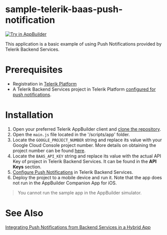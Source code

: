 sample-telerik-baas-push-notification
=====================================
<a href="https://platform.telerik.com/#appbuilder/clone/https%3A%2F%2Fgithub.com%2FIcenium%2Fsample-telerik-baas-push-notification" target="_blank"><img src="http://docs.telerik.com/platform/appbuilder/sample-apps/images/try-in-appbuilder.png" alt="Try in AppBuilder" title="Try in AppBuilder" /></a>

This application is a basic example of using Push Notifications provided by Telerik Backend Services.

# Prerequisites
- Registration in [Telerik Platform](https://platform.telerik.com)
- A Telerik Backend Services project in Telerik Platform [configured for push notifications](http://docs.telerik.com/platform/backend-services/features/push-notifications/setup).

# Installation

1. Open your preferred Telerik AppBuilder client and [clone the repository](http://docs.telerik.com/platform/appbuilder/creating-your-project/scenarios-and-tutorials/recreate-project-git#step-2-clone-your-project).
2. Open the `main.js` file located in the '/scripts/app' folder. 
3. Locate the `GOOGLE_PROJECT_NUMBER` string and replace its value with your Google Cloud Console project number. More details on obtaining the project number can be found [here](https://developers.google.com/console/help/#projectnumber).
4. Locate the `BAAS_API_KEY` string and replace its value with the actual API Key of project in Telerik Backend Services. It can be found in the **API Keys** section.
5. [Configure Push Notifications](http://docs.telerik.com/platform/backend-services/features/push-notifications/setup) in Telerik Backend Services.
6. Deploy the project to a mobile device and run it. Note that the app does not run in the AppBuilder Companion App for iOS.

> You cannot run the sample app in the AppBuilder simulator.

# See Also

[Integrating Push Notifications from Backend Services in a Hybrid App](http://docs.telerik.com/platform/backend-services/getting-started/push-notifications/integrating-push-hybrid)

